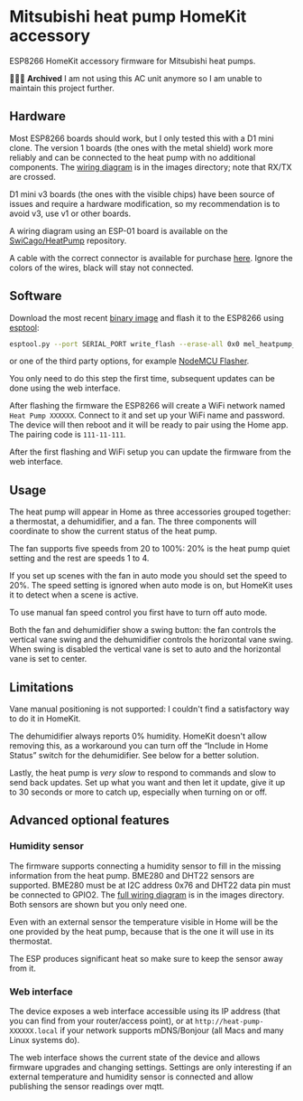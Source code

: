 # Mitsubishi heat pump HomeKit accessory

ESP8266 HomeKit accessory firmware for Mitsubishi heat pumps.

🚨🚨🚨 **Archived** I am not using this AC unit anymore so I am unable to maintain this project further.

## Hardware

Most ESP8266 boards should work, but I only tested this with a D1 mini clone.
The version 1 boards (the ones with the metal shield) work more reliably and
can be connected to the heat pump with no additional components. The [wiring
diagram](images/wiring_base.png) is in the images directory; note that RX/TX
are crossed.

D1 mini v3 boards (the ones with the visible chips) have been source of issues
and require a hardware modification, so my recommendation is to avoid v3, use
v1 or other boards.

A wiring diagram using an ESP-01 board is available on the
[SwiCago/HeatPump](https://github.com/SwiCago/HeatPump) repository.

A cable with the correct connector is available for purchase
[here](http://www.usastore.revolectrix.com/Products_2/Cellpro-4s-Charge-Adapters_2/Cellpro-JST-PA-Battery-Pigtail-10-5-Position).
Ignore the colors of the wires, black will stay not connected.

## Software

Download the most recent [binary
image](https://github.com/micampe/mel-heatpump-homekit/releases) and flash it
to the ESP8266 using [esptool](https://github.com/espressif/esptool/):

```bash
esptool.py --port SERIAL_PORT write_flash --erase-all 0x0 mel_heatpump_vX.X.X.bin
```

or one of the third party options, for example [NodeMCU
Flasher](https://github.com/nodemcu/nodemcu-flasher).

You only need to do this step the first time, subsequent updates can be done
using the web interface.

After flashing the firmware the ESP8266 will create a WiFi network named `Heat
Pump XXXXXX`. Connect to it and set up your WiFi name and password. The device
will then reboot and it will be ready to pair using the Home app. The pairing
code is `111-11-111`.

After the first flashing and WiFi setup you can update the firmware from the
web interface.

## Usage

The heat pump will appear in Home as three accessories grouped together: a
thermostat, a dehumidifier, and a fan. The three components will coordinate to
show the current status of the heat pump.

The fan supports five speeds from 20 to 100%: 20% is the heat pump quiet
setting and the rest are speeds 1 to 4.

If you set up scenes with the fan in auto mode you should set the speed to 20%.
The speed setting is ignored when auto mode is on, but HomeKit uses it to
detect when a scene is active.

To use manual fan speed control you first have to turn off auto mode.

Both the fan and dehumidifier show a swing button: the fan controls the
vertical vane swing and the dehumidifier controls the horizontal vane swing.
When swing is disabled the vertical vane is set to auto and the horizontal vane
is set to center.

## Limitations

Vane manual positioning is not supported: I couldn't find a satisfactory way to
do it in HomeKit. 

The dehumidifier always reports 0% humidity. HomeKit doesn't allow removing
this, as a workaround you can turn off the “Include in Home Status” switch for
the dehumidifier. See below for a better solution.

Lastly, the heat pump is *very slow* to respond to commands and slow to send
back updates. Set up what you want and then let it update, give it up to 30
seconds or more to catch up, especially when turning on or off.

## Advanced optional features

### Humidity sensor

The firmware supports connecting a humidity sensor to fill in the missing
information from the heat pump. BME280 and DHT22 sensors are supported. BME280
must be at I2C address 0x76 and DHT22 data pin must be connected to GPIO2. The
[full wiring diagram](images/wiring_full.png) is in the images directory. Both
sensors are shown but you only need one.

Even with an external sensor the temperature visible in Home will be the one
provided by the heat pump, because that is the one it will use in its
thermostat.

The ESP produces significant heat so make sure to keep the sensor away from it.

### Web interface

The device exposes a web interface accessible using its IP address (that you
can find from your router/access point), or at `http://heat-pump-XXXXXX.local`
if your network supports mDNS/Bonjour (all Macs and many Linux systems do).

The web interface shows the current state of the device and allows firmware
upgrades and changing settings. Settings are only interesting if an external
temperature and humidity sensor is connected and allow publishing the sensor
readings over mqtt.
